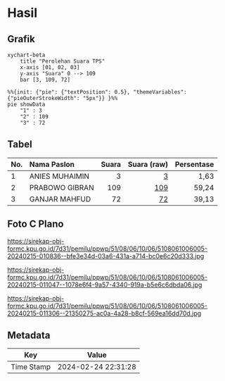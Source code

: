 # Hasil

## Grafik

```mermaid
xychart-beta
    title "Perolehan Suara TPS"
    x-axis [01, 02, 03]
    y-axis "Suara" 0 --> 109
    bar [3, 109, 72]
```

```mermaid
%%{init: {"pie": {"textPosition": 0.5}, "themeVariables": {"pieOuterStrokeWidth": "5px"}} }%%
pie showData
    "1" : 3
    "2" : 109
    "3" : 72
```

## Tabel

| No. | Nama Paslon    | Suara | Suara (raw) | Persentase |
|:--- |:-------------- | -----:| -----------:| ----------:|
| 1   | ANIES MUHAIMIN | 3     | [3][p-1]    | 1,63       |
| 2   | PRABOWO GIBRAN | 109   | [109][p-2]  | 59,24      |
| 3   | GANJAR MAHFUD  | 72    | [72][p-3]   | 39,13      |


[p-1]: https://github.com/gigit-pemilu/pemilu-2024-51-bali/blob/main/pilpres/hitung-suara/sub/51-bali/sub/08-buleleng/sub/06-buleleng/sub/1006-banyuasri/sub/005-tps/sub/paslon-1.txt
[p-2]: https://github.com/gigit-pemilu/pemilu-2024-51-bali/blob/main/pilpres/hitung-suara/sub/51-bali/sub/08-buleleng/sub/06-buleleng/sub/1006-banyuasri/sub/005-tps/sub/paslon-2.txt
[p-3]: https://github.com/gigit-pemilu/pemilu-2024-51-bali/blob/main/pilpres/hitung-suara/sub/51-bali/sub/08-buleleng/sub/06-buleleng/sub/1006-banyuasri/sub/005-tps/sub/paslon-3.txt

## Foto C Plano

https://sirekap-obj-formc.kpu.go.id/7d31/pemilu/ppwp/51/08/06/10/06/5108061006005-20240215-010836--bfe3e34d-03a6-431a-a714-bc0e6c20d333.jpg

https://sirekap-obj-formc.kpu.go.id/7d31/pemilu/ppwp/51/08/06/10/06/5108061006005-20240215-011047--1078e6f4-9a57-4340-919a-b5e6c6dbda06.jpg

https://sirekap-obj-formc.kpu.go.id/7d31/pemilu/ppwp/51/08/06/10/06/5108061006005-20240215-011306--21350275-ac0a-4a28-b8cf-569ea16dd70d.jpg


## Metadata

| Key        | Value               |
| ---------- | ------------------- |
| Time Stamp | 2024-02-24 22:31:28 |



